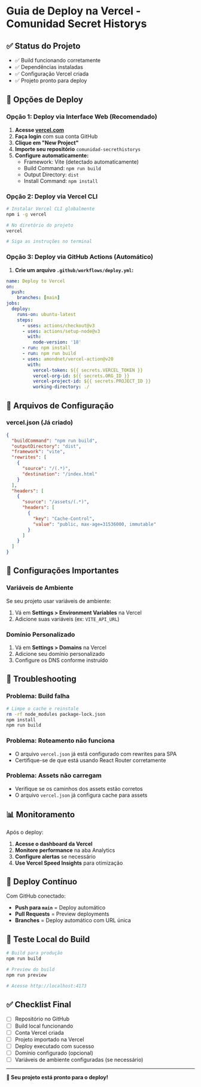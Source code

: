 # Guia de Deploy na Vercel - Comunidad Secret Historys

## ✅ Status do Projeto
- ✅ Build funcionando corretamente
- ✅ Dependências instaladas
- ✅ Configuração Vercel criada
- ✅ Projeto pronto para deploy

## 🚀 Opções de Deploy

### Opção 1: Deploy via Interface Web (Recomendado)

1. **Acesse [vercel.com](https://vercel.com)**
2. **Faça login** com sua conta GitHub
3. **Clique em "New Project"**
4. **Importe seu repositório** `comunidad-secrethistorys`
5. **Configure automaticamente:**
   - Framework: Vite (detectado automaticamente)
   - Build Command: `npm run build`
   - Output Directory: `dist`
   - Install Command: `npm install`

### Opção 2: Deploy via Vercel CLI

```bash
# Instalar Vercel CLI globalmente
npm i -g vercel

# No diretório do projeto
vercel

# Siga as instruções no terminal
```

### Opção 3: Deploy via GitHub Actions (Automático)

1. **Crie um arquivo `.github/workflows/deploy.yml`:**
```yaml
name: Deploy to Vercel
on:
  push:
    branches: [main]
jobs:
  deploy:
    runs-on: ubuntu-latest
    steps:
      - uses: actions/checkout@v3
      - uses: actions/setup-node@v3
        with:
          node-version: '18'
      - run: npm install
      - run: npm run build
      - uses: amondnet/vercel-action@v20
        with:
          vercel-token: ${{ secrets.VERCEL_TOKEN }}
          vercel-org-id: ${{ secrets.ORG_ID }}
          vercel-project-id: ${{ secrets.PROJECT_ID }}
          working-directory: ./
```

## 📁 Arquivos de Configuração

### vercel.json (Já criado)
```json
{
  "buildCommand": "npm run build",
  "outputDirectory": "dist",
  "framework": "vite",
  "rewrites": [
    {
      "source": "/(.*)",
      "destination": "/index.html"
    }
  ],
  "headers": [
    {
      "source": "/assets/(.*)",
      "headers": [
        {
          "key": "Cache-Control",
          "value": "public, max-age=31536000, immutable"
        }
      ]
    }
  ]
}
```

## 🔧 Configurações Importantes

### Variáveis de Ambiente
Se seu projeto usar variáveis de ambiente:
1. Vá em **Settings > Environment Variables** na Vercel
2. Adicione suas variáveis (ex: `VITE_API_URL`)

### Domínio Personalizado
1. Vá em **Settings > Domains** na Vercel
2. Adicione seu domínio personalizado
3. Configure os DNS conforme instruído

## 🚨 Troubleshooting

### Problema: Build falha
```bash
# Limpe o cache e reinstale
rm -rf node_modules package-lock.json
npm install
npm run build
```

### Problema: Roteamento não funciona
- O arquivo `vercel.json` já está configurado com rewrites para SPA
- Certifique-se de que está usando React Router corretamente

### Problema: Assets não carregam
- Verifique se os caminhos dos assets estão corretos
- O arquivo `vercel.json` já configura cache para assets

## 📊 Monitoramento

Após o deploy:
1. **Acesse o dashboard da Vercel**
2. **Monitore performance** na aba Analytics
3. **Configure alertas** se necessário
4. **Use Vercel Speed Insights** para otimização

## 🔄 Deploy Contínuo

Com GitHub conectado:
- **Push para `main`** = Deploy automático
- **Pull Requests** = Preview deployments
- **Branches** = Deploy automático com URL única

## 📱 Teste Local do Build

```bash
# Build para produção
npm run build

# Preview do build
npm run preview

# Acesse http://localhost:4173
```

## ✅ Checklist Final

- [ ] Repositório no GitHub
- [ ] Build local funcionando
- [ ] Conta Vercel criada
- [ ] Projeto importado na Vercel
- [ ] Deploy executado com sucesso
- [ ] Domínio configurado (opcional)
- [ ] Variáveis de ambiente configuradas (se necessário)

---

**🎉 Seu projeto está pronto para o deploy!**
